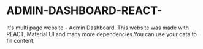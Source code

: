 # ADMIN-DASHBOARD-REACT-
It's multi page website - Admin Dashboard. This website was made with REACT, Material UI and many more dependencies.You can use your data to fill content.
